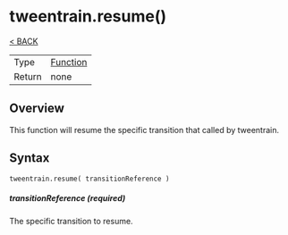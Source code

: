 # tweentrain.resume()

[< BACK](README.md)

|||
|:--|:--|
|Type|    [Function](https://docs.coronalabs.com/api/type/Function.html)|
|Return| none|

## Overview
This function will resume the specific transition that called by tweentrain.

## Syntax

    tweentrain.resume( transitionReference )

##### transitionReference (required)
The specific transition to resume.